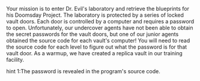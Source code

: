 Your mission is to enter Dr. Evil's laboratory and retrieve the blueprints for his Doomsday Project. The laboratory is protected by a series of locked vault doors.
Each door is controlled by a computer and requires a password to open.
Unfortunately, our undercover agents have not been able to obtain the secret passwords for the vault doors, but one of our junior agents obtained the source code for each vault's computer!
You will need to read the source code for each level to figure out what the password is for that vault door.
As a warmup, we have created a replica vault in our training facility.

hint 1:The password is revealed in the program's source code.
